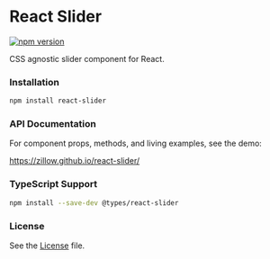 # React Slider

[![npm version](https://badge.fury.io/js/react-slider.svg)](https://badge.fury.io/js/react-slider)

CSS agnostic slider component for React.

### Installation

```sh
npm install react-slider
```

### API Documentation

For component props, methods, and living examples, see the demo:

https://zillow.github.io/react-slider/

### TypeScript Support

```sh
npm install --save-dev @types/react-slider
```

### License

See the [License](LICENSE) file.
